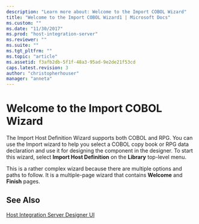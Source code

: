 ```yaml
---
description: "Learn more about: Welcome to the Import COBOL Wizard"
title: "Welcome to the Import COBOL Wizard1 | Microsoft Docs"
ms.custom: ""
ms.date: "11/30/2017"
ms.prod: "host-integration-server"
ms.reviewer: ""
ms.suite: ""
ms.tgt_pltfrm: ""
ms.topic: "article"
ms.assetid: f3afb2db-5f1f-48a3-95ad-9e2de21f53cd
caps.latest.revision: 3
author: "christopherhouser"
manager: "anneta"
---
```

# Welcome to the Import COBOL Wizard
The Import Host Definition Wizard supports both COBOL and RPG. You can use the Import wizard to help you select a COBOL copy book or RPG data declaration and use it for designing the component in the designer. To start this wizard, select **Import Host Definition** on the **Library** top-level menu.  
  
 This is a rather complex wizard because there are multiple options and paths to follow. It is a multiple-page wizard that contains **Welcome** and **Finish** pages.  
  
## See Also  
 [Host Integration Server Designer UI](../core/host-integration-server-designer-ui1.md)
